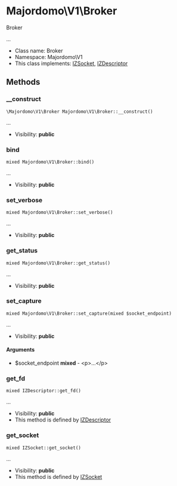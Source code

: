 Majordomo\V1\Broker
===============

Broker

...


* Class name: Broker
* Namespace: Majordomo\V1
* This class implements: [IZSocket](IZSocket.md), [IZDescriptor](IZDescriptor.md)






Methods
-------


### __construct

    \Majordomo\V1\Broker Majordomo\V1\Broker::__construct()



...

* Visibility: **public**




### bind

    mixed Majordomo\V1\Broker::bind()



...

* Visibility: **public**




### set_verbose

    mixed Majordomo\V1\Broker::set_verbose()



...

* Visibility: **public**




### get_status

    mixed Majordomo\V1\Broker::get_status()



...

* Visibility: **public**




### set_capture

    mixed Majordomo\V1\Broker::set_capture(mixed $socket_endpoint)



...

* Visibility: **public**


#### Arguments
* $socket_endpoint **mixed** - &lt;p&gt;...&lt;/p&gt;



### get_fd

    mixed IZDescriptor::get_fd()



...

* Visibility: **public**
* This method is defined by [IZDescriptor](IZDescriptor.md)




### get_socket

    mixed IZSocket::get_socket()



...

* Visibility: **public**
* This method is defined by [IZSocket](IZSocket.md)



